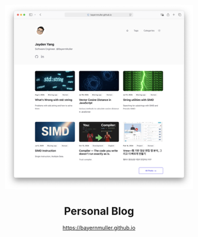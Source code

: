 <p align="center">
  <img src="/docs/page.png" alt="logo" />
</p>

<span align="center">

# Personal Blog

https://bayernmuller.github.io

</span>